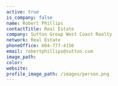 ```yaml
---
active: true
is_company: false
name: Robert Phillips
contactTitle: Real Estate
company: Sutton Group West Coast Realty
network: Real Estate
phoneOffice: 604-777-4156
email: robertphillips@sutton.com
image_path:
color:
website:
profile_image_path: /images/person.png
---
```



